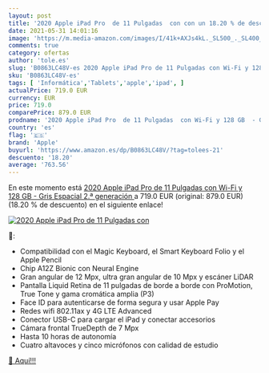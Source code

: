 ```yaml
---
layout: post
title: '2020 Apple iPad Pro  de 11 Pulgadas  con con un 18.20 % de descuento'
date: 2021-05-31 14:01:16
image: 'https://m.media-amazon.com/images/I/41k+AXJs4kL._SL500_._SL400_.jpg'
comments: true
category: ofertas
author: 'tole.es'
slug: 'B0863LC48V-es 2020 Apple iPad Pro de 11 Pulgadas con Wi-Fi y 128 GB -...'
sku: 'B0863LC48V-es'
tags: [ 'Informática','Tablets','apple','ipad', ]
actualPrice: 719.0 EUR
currency: EUR
price: 719.0
comparePrice: 879.0 EUR
prodname: '2020 Apple iPad Pro  de 11 Pulgadas  con Wi-Fi y 128 GB  - Gris Espacial  2.ª generación '
country: 'es'
flag: '🇪🇸'
brand: 'Apple'
buyurl: 'https://www.amazon.es/dp/B0863LC48V/?tag=tolees-21'
descuento: '18.20'
average: '763.56'
---
```


En este momento está [2020 Apple iPad Pro  de 11 Pulgadas  con Wi-Fi y 128 GB  - Gris Espacial  2.ª generación ](https://www.amazon.es/dp/B0863LC48V/?tag=tolees-21) a 719.0 EUR (original: 879.0 EUR) (18.20 %  de descuento) en el siguiente enlace!

[![2020 Apple iPad Pro  de 11 Pulgadas  con](https://m.media-amazon.com/images/I/41k+AXJs4kL._SL500_._SL400_.jpg)](https://www.amazon.es/dp/B0863LC48V/?tag=tolees-21)

🔎:

- Compatibilidad con el Magic Keyboard, el Smart Keyboard Folio y el Apple Pencil
- Chip A12Z Bionic con Neural Engine
- Gran angular de 12 Mpx, ultra gran angular de 10 Mpx y escáner LiDAR
- Pantalla Liquid Retina de 11 pulgadas de borde a borde con ProMotion, True Tone y gama cromática amplia (P3)
- Face ID para autenticarse de forma segura y usar Apple Pay
- Redes wifi 802.11ax y 4G LTE Advanced
- Conector USB-C para cargar el iPad y conectar accesorios
- Cámara frontal TrueDepth de 7 Mpx
- Hasta 10 horas de autonomía
- Cuatro altavoces y cinco micrófonos con calidad de estudio

[🛒 Aquí!!!](https://www.amazon.es/dp/B0863LC48V/?tag=tolees-21)
